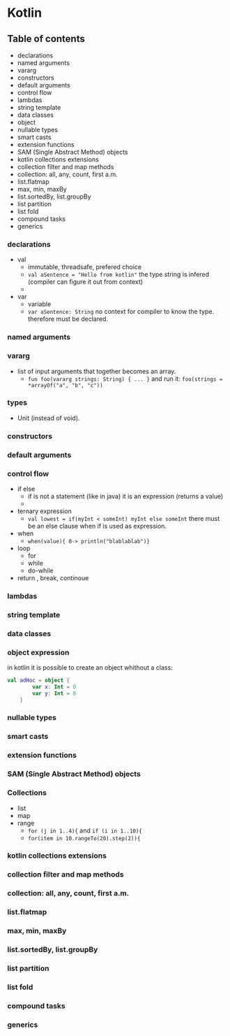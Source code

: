 # Kotlin
## Table of contents
- declarations
- named arguments
- vararg
- constructors
- default arguments
- control flow
- lambdas
- string template
- data classes
- object
- nullable types
- smart casts
- extension functions
- SAM (Single Abstract Method) objects
- kotlin collections extensions
- collection filter and map methods
- collection: all, any, count, first a.m.
- list.flatmap
- max, min, maxBy
- list.sortedBy, list.groupBy
- list partition
- list fold
- compound tasks
- generics

### declarations
- val
   - immutable, threadsafe, prefered choice
   - `val aSentence = "Hello from kotlin"` the type string is infered (compiler can figure it out from context)
   - 
- var
   - variable
   - `var aSentence: String` no context for compiler to know the type. therefore must be declared.
### named arguments
### vararg
- list of input arguments that together becomes an array.
  - `fun foo(vararg strings: String) { ... }` and run it: `foo(strings = *arrayOf("a", "b", "c"))`
### types
- Unit (instead of void).
### constructors
### default arguments
### control flow
- if else
  - if is not a statement (like in java) it is an expression (returns a value)
  - ` `
- ternary expression 
  - `val lowest = if(myInt < someInt) myInt else someInt` there must be an else clause when if is used as expression. 
- when
  - `when(value){ 0-> println("blablablab")}`
- loop
  - for
  - while
  - do-while
- return , break, continoue
### lambdas
### string template
### data classes
### object expression
in kotlin it is possible to create an object whithout a class: 
```kotlin
val adHoc = object {
        var x: Int = 0
        var y: Int = 0
    }
```
### nullable types
### smart casts
### extension functions
### SAM (Single Abstract Method) objects
### Collections
- list
- map
- range
  - `for (j in 1..4){` and `if (i in 1..10){`
  - `for(item in 10.rangeTo(20).step(2)){`

### kotlin collections extensions
### collection filter and map methods
### collection: all, any, count, first a.m.
### list.flatmap
### max, min, maxBy
### list.sortedBy, list.groupBy
### list partition
### list fold
### compound tasks
### generics